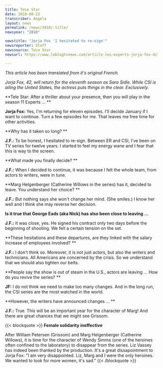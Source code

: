 ```yaml
---
title: TeLe Star
date: 2010-08-23
transcriber: Angela
layout: news
permalink: /news/2010/:title/
newsyear: "2010"

newstitle: "Jorja Fox 'I hesitated to re-sign'"
newsreporter: Staff
newssource: TeLe Star
newsurl: https://www.leblogtvnews.com/article-les-experts-jorja-fox-dit-avoir-hesite-a-resigner-55802607.html

---
```


*This article has been translated from it's original French.*

 *Jorja Fox, 42, will return for the eleventh season as Sara Sidle. While CSI is ailing the United States, the actress puts things in the clear. Exclusively.*

**Tele Star: After a thriller about your presence, then you will play in the season 11 Experts ... **

**Jorja Fox:** Yes, I'm returning for eleven episodes. I'll decide January if I want to continue. Turn a few episodes for me. That leaves me free time for other activities.

**Why has it taken so long? **

**J.F.:** To be honest, I hesitated to re-sign. Between ER and CSI, I've been on TV series for twelve years. I started to feel my energy wane and I fear that this is way to the screen.

**What made you finally decide? **

**J.F.:** When I decided to continue, it was because I felt the whole team, from actors to writers, were in tune.

**Marg Helgenberger (Catherine Willows in the series) has it, decided to leave. You understand her choice? **

**J.F.:** But nothing says she won't change her mind. (She smiles.) I know her well and I think she may reverse her decision.

**Is it true that George Eads (aka Nick) has also been close to leaving ...**

**J.F.:** It was close, yes. He signed his contract only two days before the beginning of shooting. We felt a certain tension on the set.

**These hesitations and these departures, are they linked with the salary increase of employees involved? **

**J.F.:** I don't think so. Moreover, it is not just actors, but also the writers and technicians. All Americans are concerned by the crisis. So we understand that we should also tighten our belts.

**People say the show is out of steam in the U.S., actors are leaving ... How do you revive the series? **

**JF:** I do not think we need to make too many changes. And in the long run, the CSI series are the most watched in the world.

**However, the writers have announced changes ... **

**J.F.:** True. This will be an important year for the character of Marg! And there are great chances that we might see Grissom.

{{< blockquote >}}
**Female solidarity ineffective**

After William Petersen (Grissom) and Marg Helgenberger (Catherine Willows), it is time for the character of Wendy Simms (one of the heroines often confined to the laboratory) to disappear from the series. Liz Vassey has indeed been thanked by the production. It's a great dissapointment to Jorja Fox: "I am very disappointed. Liz, Marg and I were the only heroines. We wanted to look for more women, it's sad."
{{< /blockquote >}}
